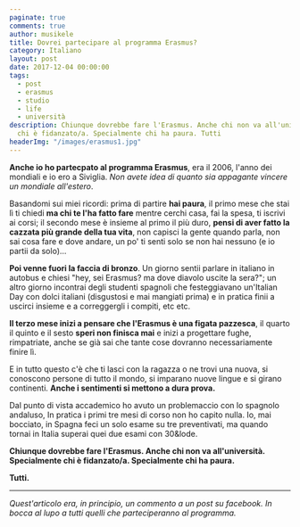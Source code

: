```yaml
---
paginate: true
comments: true
author: musikele
title: Dovrei partecipare al programma Erasmus?
category: Italiano
layout: post
date: 2017-12-04 00:00:00
tags:
  - post
  - erasmus
  - studio
  - life
  - università
description: Chiunque dovrebbe fare l'Erasmus. Anche chi non va all'università. Specialmente
  chi è fidanzato/a. Specialmente chi ha paura. Tutti
headerImg: "/images/erasmus1.jpg"
---
```

**Anche io ho partecpato al programma Erasmus**, era il 2006, l'anno dei mondiali e io ero a Siviglia. _Non avete idea di quanto sia appagante vincere un mondiale all'estero_.

Basandomi sui miei ricordi: prima di partire **hai paura**, il primo mese che stai lì ti chiedi **ma chi te l'ha fatto fare** mentre cerchi casa, fai la spesa, ti iscrivi ai corsi; il secondo mese è insieme al primo il più duro, **pensi di aver fatto la cazzata più grande della tua vita**, non capisci la gente quando parla, non sai cosa fare e dove andare, un po' ti senti solo se non hai nessuno (e io partii da solo)...

**Poi venne fuori la faccia di bronzo**. Un giorno sentii parlare in italiano in autobus e chiesi "hey, sei Erasmus? ma dove diavolo uscite la sera?"; un altro giorno incontrai degli studenti spagnoli che festeggiavano un'Italian Day con dolci italiani (disgustosi e mai mangiati prima) e in pratica finii a uscirci insieme e a correggergli i compiti, etc etc.

**Il terzo mese inizi a pensare che l'Erasmus è una figata pazzesca**, il quarto il quinto e il sesto **speri non finisca mai** e inizi a progettare fughe, rimpatriate, anche se già sai che tante cose dovranno necessariamente finire lì.

E in  tutto questo c'è che ti lasci con la ragazza o ne trovi una nuova, si conoscono persone di tutto il mondo, si imparano nuove lingue e si girano continenti. **Anche i sentimenti si mettono a dura prova.**

Dal  punto di vista accademico ho avuto un problemaccio con lo spagnolo andaluso, In pratica i primi tre mesi di corso non ho capito nulla. Io, mai bocciato, in Spagna feci un solo esame su tre preventivati, ma quando tornai in Italia superai quei due esami con 30&lode.

**Chiunque dovrebbe fare l'Erasmus. Anche chi non va all'università. Specialmente chi è fidanzato/a. Specialmente chi ha paura.** 

**Tutti.**

---

_Quest'articolo era, in principio, un commento a un post su facebook. In bocca al lupo a tutti quelli che parteciperanno al programma._ 